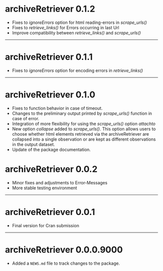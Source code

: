 # archiveRetriever 0.1.2

* Fixes to *ignoreErrors* option for html reading-errors in *scrape_urls()*
* Fixes to *retrieve_links()* for Errors occurring in last Url
* Improve compatibility between *retrieve_links()* and *scrape_urls()*

---


# archiveRetriever 0.1.1

* Fixes to *ignoreErrors* option for encoding errors in *retrieve_links()*

---

# archiveRetriever 0.1.0

* Fixes to function behavior in case of timeout.
* Changes to the preliminary output printed by *scrape_urls()* function in case of error.
* Integration of more flexibility for using the *scrape_urls()* option *attachto*
* New option *collapse* added to *scrape_urls()*. This option allows users to choose whether html elements retrieved via the archiveRetriever are collapsed into a single observation or are kept as different observations in the output dataset.
* Update of the package documentation.

# archiveRetriever 0.0.2

* Minor fixes and adjustments to Error-Messages
* More stable testing environment

---

# archiveRetriever 0.0.1

* Final version for Cran submission

---

# archiveRetriever 0.0.0.9000

* Added a `NEWS.md` file to track changes to the package.

